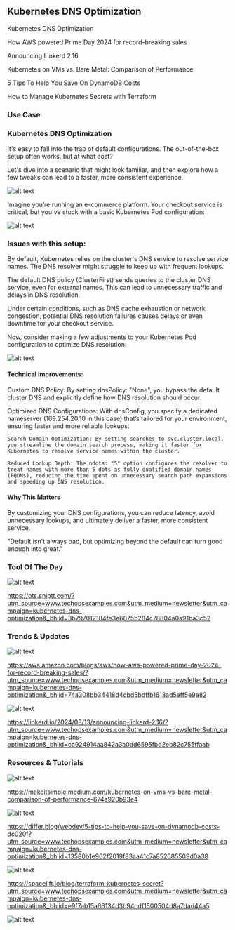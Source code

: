## Kubernetes DNS Optimization


Kubernetes DNS Optimization

How AWS powered Prime Day 2024 for record-breaking sales

Announcing Linkerd 2.16

Kubernetes on VMs vs. Bare Metal: Comparison of Performance

5 Tips To Help You Save On DynamoDB Costs

How to Manage Kubernetes Secrets with Terraform

### Use Case

### Kubernetes DNS Optimization

It's easy to fall into the trap of default configurations. The out-of-the-box setup often works, but at what cost?

Let's dive into a scenario that might look familiar, and then explore how a few tweaks can lead to a faster, more consistent experience.

![alt text](<unnamed (7).jpg>)

Imagine you’re running an e-commerce platform. Your checkout service is critical, but you've stuck with a basic Kubernetes Pod configuration:

![alt text](image.png)

### Issues with this setup:

  By default, Kubernetes relies on the cluster's DNS service to resolve service names. The DNS resolver might struggle to keep up with frequent lookups.

  The default DNS policy (ClusterFirst) sends queries to the cluster DNS service, even for external names. This can lead to unnecessary traffic and delays in DNS resolution.

  Under certain conditions, such as DNS cache exhaustion or network congestion, potential DNS resolution failures causes delays or even downtime for your checkout service.

Now, consider making a few adjustments to your Kubernetes Pod configuration to optimize DNS resolution:

![alt text](image-1.png)

#### Technical Improvements:

  Custom DNS Policy: By setting dnsPolicy: "None", you bypass the default cluster DNS and explicitly define how DNS resolution should occur.

  Optimized DNS Configurations: With dnsConfig, you specify a dedicated nameserver (169.254.20.10 in this case) that’s tailored for your environment, ensuring faster and more reliable lookups.

    Search Domain Optimization: By setting searches to svc.cluster.local, you streamline the domain search process, making it faster for Kubernetes to resolve service names within the cluster.

    Reduced Lookup Depth: The ndots: "5" option configures the resolver to treat names with more than 5 dots as fully qualified domain names (FQDNs), reducing the time spent on unnecessary search path expansions and speeding up DNS resolution.

#### Why This Matters

By customizing your DNS configurations, you can reduce latency, avoid unnecessary lookups, and ultimately deliver a faster, more consistent service.

"Default isn't always bad, but optimizing beyond the default can turn good enough into great."

### Tool Of The Day

![alt text](image-2.png)

https://ots.sniptt.com/?utm_source=www.techopsexamples.com&utm_medium=newsletter&utm_campaign=kubernetes-dns-optimization&_bhlid=3b797012184fe3e6875b284c78804a0a91ba3c52


### Trends & Updates

![alt text](image-3.png)

https://aws.amazon.com/blogs/aws/how-aws-powered-prime-day-2024-for-record-breaking-sales/?utm_source=www.techopsexamples.com&utm_medium=newsletter&utm_campaign=kubernetes-dns-optimization&_bhlid=74a308bb34418d4cbd5bdffb1613ad5eff5e9e82

![alt text](image-4.png)

https://linkerd.io/2024/08/13/announcing-linkerd-2.16/?utm_source=www.techopsexamples.com&utm_medium=newsletter&utm_campaign=kubernetes-dns-optimization&_bhlid=ca924914aa842a3a0dd6595fbd2eb82c755ffaab

### Resources & Tutorials

![alt text](image-5.png)

https://makeitsimple.medium.com/kubernetes-on-vms-vs-bare-metal-comparison-of-performance-674a920b93e4


![alt text](image-6.png)

https://differ.blog/webdev/5-tips-to-help-you-save-on-dynamodb-costs-dc020f?utm_source=www.techopsexamples.com&utm_medium=newsletter&utm_campaign=kubernetes-dns-optimization&_bhlid=13580b1e962f2019f83aa41c7a852685509d0a38


![alt text](image-7.png)

https://spacelift.io/blog/terraform-kubernetes-secret?utm_source=www.techopsexamples.com&utm_medium=newsletter&utm_campaign=kubernetes-dns-optimization&_bhlid=e9f7ab15a66134d3b94cdf1500504d8a7dad44a5

![alt text](image-8.png)

